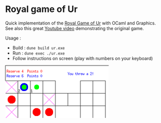 # Royal game of Ur

Quick implementation of the [Royal Game of Ur](https://en.wikipedia.org/wiki/Royal_Game_of_Ur) with OCaml and Graphics.  
See also this great [Youtube video](https://www.youtube.com/watch?v=WZskjLq040I) demonstrating the original game.

Usage :

- Build : `dune build ur.exe`
- Run : `dune exec ./ur.exe`
- Follow instructions on screen (play with numbers on your keyboard)

![illustration](screen.png)
